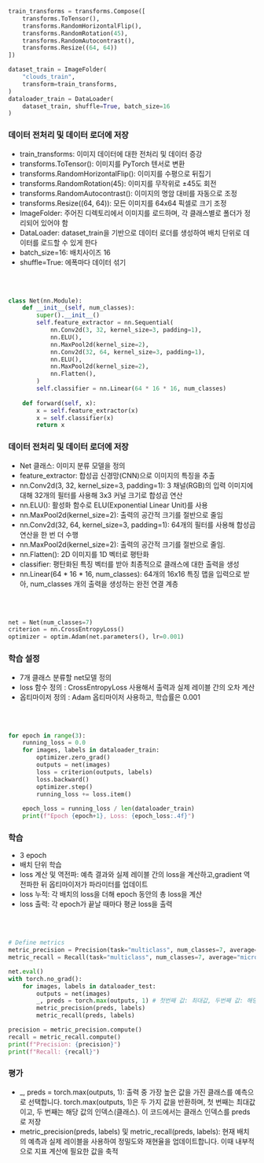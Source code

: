 ```python
train_transforms = transforms.Compose([
    transforms.ToTensor(),
    transforms.RandomHorizontalFlip(),
    transforms.RandomRotation(45),
    transforms.RandomAutocontrast(),
    transforms.Resize((64, 64))
])

dataset_train = ImageFolder(
    "clouds_train",
    transform=train_transforms,
)
dataloader_train = DataLoader(
    dataset_train, shuffle=True, batch_size=16
)
```

### 데이터 전처리 및 데이터 로더에 저장

* train_transforms: 이미지 데이터에 대한 전처리 및 데이터 증강
* transforms.ToTensor(): 이미지를 PyTorch 텐서로 변환
* transforms.RandomHorizontalFlip(): 이미지를 수평으로 뒤집기
* transforms.RandomRotation(45): 이미지를 무작위로 ±45도 회전
* transforms.RandomAutocontrast(): 이미지의 명암 대비를 자동으로 조정
* transforms.Resize((64, 64)): 모든 이미지를 64x64 픽셀로 크기 조정
* ImageFolder: 주어진 디렉토리에서 이미지를 로드하며, 각 클래스별로 폴더가 정리되어 있어야 함
* DataLoader: dataset_train을 기반으로 데이터 로더를 생성하여 배치 단위로 데이터를 로드할 수 있게 한다
* batch_size=16: 배치사이즈 16
* shuffle=True: 에폭마다 데이터 섞기

<br><br>

```python
class Net(nn.Module):
    def __init__(self, num_classes):
        super().__init__()
        self.feature_extractor = nn.Sequential(
            nn.Conv2d(3, 32, kernel_size=3, padding=1),
            nn.ELU(),
            nn.MaxPool2d(kernel_size=2),
            nn.Conv2d(32, 64, kernel_size=3, padding=1),
            nn.ELU(),
            nn.MaxPool2d(kernel_size=2),
            nn.Flatten(),
        )
        self.classifier = nn.Linear(64 * 16 * 16, num_classes)
    
    def forward(self, x):
        x = self.feature_extractor(x)
        x = self.classifier(x)
        return x
```
### 데이터 전처리 및 데이터 로더에 저장

* Net 클래스: 이미지 분류 모델을 정의
* feature_extractor: 합성곱 신경망(CNN)으로 이미지의 특징을 추출
* nn.Conv2d(3, 32, kernel_size=3, padding=1): 3 채널(RGB)의 입력 이미지에 대해 32개의 필터를 사용해 3x3 커널 크기로 합성곱 연산
* nn.ELU(): 활성화 함수로 ELU(Exponential Linear Unit)를 사용
* nn.MaxPool2d(kernel_size=2): 출력의 공간적 크기를 절반으로 줄임
* nn.Conv2d(32, 64, kernel_size=3, padding=1): 64개의 필터를 사용해 합성곱 연산을 한 번 더 수행
* nn.MaxPool2d(kernel_size=2): 출력의 공간적 크기를 절반으로 줄임.
* nn.Flatten(): 2D 이미지를 1D 벡터로 평탄화
* classifier: 평탄화된 특징 벡터를 받아 최종적으로 클래스에 대한 출력을 생성
* nn.Linear(64 * 16 * 16, num_classes): 64개의 16x16 특징 맵을 입력으로 받아, num_classes 개의 출력을 생성하는 완전 연결 계층

<br><br>

```python
net = Net(num_classes=7)
criterion = nn.CrossEntropyLoss()
optimizer = optim.Adam(net.parameters(), lr=0.001)
```
### 학습 설정
* 7개 클래스 분류할 net모델 정의
* loss 함수 정의 : CrossEntropyLoss 사용해서 출력과 실제 레이블 간의 오차 계산
* 옵티마이저 정의 : Adam 옵티마이저 사용하고, 학습률은 0.001

<br><br>

```python
for epoch in range(3):
    running_loss = 0.0
    for images, labels in dataloader_train:
        optimizer.zero_grad()
        outputs = net(images)
        loss = criterion(outputs, labels)
        loss.backward()
        optimizer.step()
        running_loss += loss.item()
    
    epoch_loss = running_loss / len(dataloader_train)
    print(f"Epoch {epoch+1}, Loss: {epoch_loss:.4f}")
```
### 학습
* 3 epoch
* 배치 단위 학습
* loss 계산 및 역전파: 예측 결과와 실제 레이블 간의 loss을 계산하고,gradient 역전파한 뒤 옵티마이저가 파라미터를 업데이트
* loss 누적: 각 배치의 loss을 더해 epoch 동안의 총 loss을 계산
* loss 출력: 각 epoch가 끝날 때마다 평균 loss을 출력

<br><br>
```python
# Define metrics
metric_precision = Precision(task="multiclass", num_classes=7, average="micro")
metric_recall = Recall(task="multiclass", num_classes=7, average="micro")

net.eval()
with torch.no_grad():
    for images, labels in dataloader_test:
        outputs = net(images)
        _, preds = torch.max(outputs, 1) # 첫번째 값: 최대값, 두번째 값: 해당 인덱스(클래스)
        metric_precision(preds, labels)
        metric_recall(preds, labels)

precision = metric_precision.compute()
recall = metric_recall.compute()
print(f"Precision: {precision}")
print(f"Recall: {recall}")
```
### 평가
* _, preds = torch.max(outputs, 1): 출력 중 가장 높은 값을 가진 클래스를 예측으로 선택합니다. torch.max(outputs, 1)은 두 가지 값을 반환하며, 첫 번째는 최대값이고, 두 번째는 해당 값의 인덱스(클래스). 이 코드에서는 클래스 인덱스를 preds로 저장
* metric_precision(preds, labels) 및 metric_recall(preds, labels): 현재 배치의 예측과 실제 레이블을 사용하여 정밀도와 재현율을 업데이트합니다. 이때 내부적으로 지표 계산에 필요한 값을 축적
